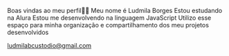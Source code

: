 Boas vindas ao meu perfil💙💙
Meu nome é Ludmila Borges
Estou estudando na Alura
Estou me desenvolvendo na linguagem JavaScript
Utilizo esse espaço para minha organização e compartilhamento dos meu projetos desenvolvidos

ludmilabcustodio@gmail.com
